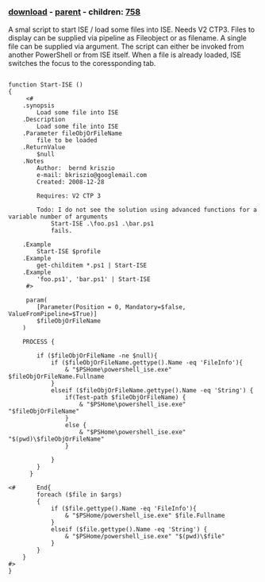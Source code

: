 ﻿---
pid:            757
poster:         Bernd Kriszio
title:          
date:           2008-12-28 12:45:43
format:         posh
parent:         756
parent:         756
children:       758
---

# 

### [download](757.ps1) - [parent](756.md) - children: [758](758.md)

A smal script to  start ISE / load some files into ISE. 
Needs V2 CTP3. Files to display can be supplied via pipeline as Fileobject or as filename. A single file can be supplied via argument. The script can either be invoked from another PowerShell or from ISE itself. When a file is already loaded, ISE switches the focus to the coressponding tab. 

```posh

function Start-ISE ()
{
     <#
    .synopsis
        Load some file into ISE
    .Description
        Load some file into ISE
    .Parameter fileObjOrFileName
        file to be loaded
    .ReturnValue
        $null
    .Notes
        Author:  bernd kriszio
        e-mail: bkriszio@googlemail.com
        Created: 2008-12-28
        
        Requires: V2 CTP 3
        
        Todo: I do not see the solution using advanced functions for a variable number of arguments
            Start-ISE .\foo.ps1 .\bar.ps1
            fails.

    .Example       
        Start-ISE $profile 
    .Example
        get-childitem *.ps1 | Start-ISE
    .Example  
        'foo.ps1', 'bar.ps1' | Start-ISE      
     #>

     param(
        [Parameter(Position = 0, Mandatory=$false, ValueFromPipeline=$True)]
        $fileObjOrFileName
    )
    
    PROCESS {
        
        if ($fileObjOrFileName -ne $null){
            if ($fileObjOrFileName.gettype().Name -eq 'FileInfo'){
                & "$PSHome\powershell_ise.exe" $fileObjOrFileName.Fullname
            }
            elseif ($fileObjOrFileName.gettype().Name -eq 'String') {
                if(Test-path $fileObjOrFileName) {
                    & "$PSHome\powershell_ise.exe" "$fileObjOrFileName"
                }
                else {
                    & "$PSHome\powershell_ise.exe" "$(pwd)\$fileObjOrFileName"
                }
                
            }
        }
      }
      
<#      End{
        foreach ($file in $args)
        {
            if ($file.gettype().Name -eq 'FileInfo'){
                & "$PSHome/powershell_ise.exe" $file.Fullname
            }
            elseif ($file.gettype().Name -eq 'String') {
                & "$PSHome/powershell_ise.exe" "$(pwd)\$file"
            }
        }
    }
#>   
}
```
